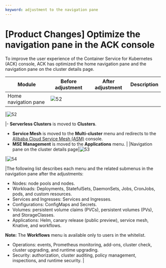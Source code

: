 ```yaml
---
keyword: adjustment to the navigation pane
---
```


# \[Product Changes\] Optimize the navigation pane in the ACK console

To improve the user experience of the Container Service for Kubernetes \(ACK\) console, ACK has optimized the home navigation pane and the navigation pane on the cluster details page.

|Module|Before adjustment|After adjustment|Description|
|------|-----------------|----------------|-----------|
|Home navigation pane|![52](https://static-aliyun-doc.oss-accelerate.aliyuncs.com/assets/img/en-US/7987239061/p201410.png)

|![52](https://static-aliyun-doc.oss-accelerate.aliyuncs.com/assets/img/en-US/7987239061/p201412.png)

|-   **Serverless Clusters** is moved to **Clusters**.
-   **Service Mesh** is moved to the **Multi-cluster** menu and redirects to the [Alibaba Cloud Service Mesh \(ASM\)](https://servicemesh.console.aliyun.com/?spm=5176.2020520152.500.dasm.ef6c16ddB7e49s#/instances) console.
-   **MSE Management** is moved to the **Applications** menu. |
|Navigation pane on the cluster details page|![53](https://static-aliyun-doc.oss-accelerate.aliyuncs.com/assets/img/en-US/7987239061/p201414.png)

|![54](https://static-aliyun-doc.oss-accelerate.aliyuncs.com/assets/img/en-US/7987239061/p201415.png)

|The following list describes each menu and the related submenus in the navigation pane after the adjustments:

-   Nodes: node pools and nodes.
-   Workloads: Deployments, StatefulSets, DaemonSets, Jobs, CronJobs, pods, and custom resources.
-   Services and Ingresses: Services and Ingresses.
-   Configurations: ConfigMaps and Secrets.
-   Volumes: persistent volume claims \(PVCs\), persistent volumes \(PVs\), and StorageClasses.
-   Applications: Helm, canary release \(public preview\), service mesh, Knative, and workflows.

**Note:** The **Workflows** menu is available only to users in the whitelist.

-   Operations: events, Prometheus monitoring, add-ons, cluster check, cluster upgrading, and runtime upgrading.
-   Security: authorization, cluster auditing, policy management, inspections, and runtime security. |

